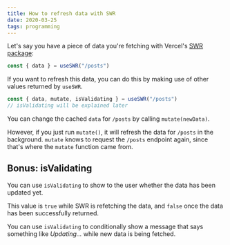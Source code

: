 ```yaml
---
title: How to refresh data with SWR
date: 2020-03-25
tags: programming
---
```

Let's say you have a piece of data you're fetching with Vercel's [SWR package](https://github.com/vercel/swr): 

```jsx
const { data } = useSWR("/posts")
```

If you want to refresh this data, you can do this by making use of other values returned by `useSWR`. 

```jsx
const { data, mutate, isValidating } = useSWR("/posts")
// isValidating will be explained later
```

You can change the cached `data` for `/posts` by calling `mutate(newData)`. 

However, if you just run `mutate()`, it will refresh the data for `/posts` in the background. `mutate` knows to request the `/posts` endpoint again, since that's where the `mutate` function came from. 

## Bonus: isValidating

You can use `isValidating` to show to the user whether the data has been updated yet. 

This value is `true` while SWR is refetching the data, and `false` once the data has been successfully returned. 

You can use `isValidating` to conditionally show a message that says something like *Updating...* while new data is being fetched.
